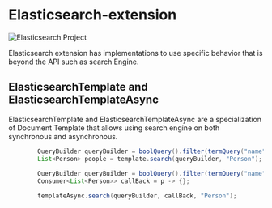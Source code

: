 # Elasticsearch-extension

![Elasticsearch Project](https://jnosql.github.io/img/logos/elastic.svg)


Elasticsearch extension has implementations to use specific behavior that is beyond the API such as search Engine.


## ElasticsearchTemplate and ElasticsearchTemplateAsync

ElasticsearchTemplate and ElasticsearchTemplateAsync are a specialization of Document Template that allows using search engine on both synchronous and asynchronous.

```java
        QueryBuilder queryBuilder = boolQuery().filter(termQuery("name", "Ada"));
        List<Person> people = template.search(queryBuilder, "Person");
        
        QueryBuilder queryBuilder = boolQuery().filter(termQuery("name", "Ada"));
        Consumer<List<Person>> callBack = p -> {};

        templateAsync.search(queryBuilder, callBack, "Person");

```
